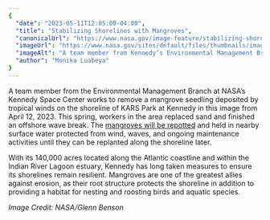 ```yaml
---
{
  "date": "2023-05-11T12:05:00-04:00",
  "title": "Stabilizing Shorelines with Mangroves",
  "canonicalUrl": "https://www.nasa.gov/image-feature/stabilizing-shorelines-with-mangroves",
  "imageUrl": "https://www.nasa.gov/sites/default/files/thumbnails/image/ksc-20230412-ph-geb01_0130orig.jpg",
  "imageAlt": "A team member from Kennedy’s Environmental Management Branch works to remove a mangrove seedling on the shoreline of Kennedy Athletic, Recreation, and Social (KARS) Park at Kennedy Space Center in Florida on April 12, 2023.",
  "author": "Monika Luabeya"
}
---
```


A team member from the Environmental Management Branch at NASA’s Kennedy Space Center works to remove a mangrove seedling deposited by tropical winds on the shoreline of KARS Park at Kennedy in this image from April 12, 2023. This spring, workers in the area replaced sand and finished an offshore wave break. The [mangroves will be repotted](https://www.nasa.gov/feature/kennedy-space-center-rescues-mangroves-during-shoreline-restoration) and held in nearby surface water protected from wind, waves, and ongoing maintenance activities until they can be replanted along the shoreline later.

With its 140,000 acres located along the Atlantic coastline and within the Indian River Lagoon estuary, Kennedy has long taken measures to ensure its shorelines remain resilient. Mangroves are one of the greatest allies against erosion, as their root structure protects the shoreline in addition to providing a habitat for nesting and roosting birds and aquatic species.

_Image Credit: NASA/Glenn Benson_
